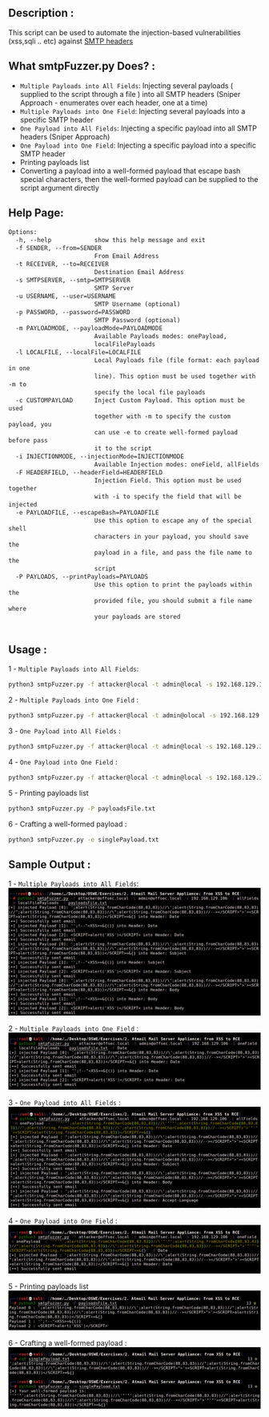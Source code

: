 ## Description :
This script can be used to automate the injection-based vulnerabilities (xss,sqli .. etc) against [SMTP headers](https://www.iana.org/assignments/message-headers/message-headers.xhtml)

## What smtpFuzzer.py Does? : 
- `Multiple Payloads into All Fields`: Injecting several payloads ( supplied to the script through a file ) into all SMTP headers (Sniper Approach - enumerates over each header, one at a time) 
- `Multiple Payloads into One Field`: Injecting several payloads into a specific SMTP header 
- `One Payload into All Fields`: Injecting a specific payload into all SMTP headers (Sniper Approach)
- `One Payload into One Field`: Injecting a specific payload into a specific SMTP header
- Printing payloads list 
- Converting a payload into a well-formed payload that escape bash special characters, then the well-formed payload can be supplied to the script argument directly 

## Help Page:
```
Options:
  -h, --help            show this help message and exit
  -f SENDER, --from=SENDER
                        From Email Address
  -t RECEIVER, --to=RECEIVER
                        Destination Email Address
  -s SMTPSERVER, --smtp=SMTPSERVER
                        SMTP Server
  -u USERNAME, --user=USERNAME
                        SMTP Username (optional)
  -p PASSWORD, --password=PASSWORD
                        SMTP Password (optional)
  -m PAYLOADMODE, --payloadMode=PAYLOADMODE
                        Available Payloads modes: onePayload,
                        localFilePayloads
  -l LOCALFILE, --localFile=LOCALFILE
                        Local Payloads file (file format: each payload in one
                        line). This option must be used together with -m to
                        specify the local file payloads
  -c CUSTOMPAYLOAD      Inject Custom Payload. This option must be used
                        together with -m to specify the custom payload, you
                        can use -e to create well-formed payload before pass
                        it to the script
  -i INJECTIONMODE, --injectionMode=INJECTIONMODE
                        Available Injection modes: oneField, allFields
  -F HEADERFIELD, --headerField=HEADERFIELD
                        Injection Field. This option must be used together
                        with -i to specify the field that will be injected
  -e PAYLOADFILE, --escapeBash=PAYLOADFILE
                        Use this option to escape any of the special shell
                        characters in your payload, you should save the
                        payload in a file, and pass the file name to the
                        script
  -P PAYLOADS, --printPayloads=PAYLOADS
                        Use this option to print the payloads within the
                        provided file, you should submit a file name where
                        your payloads are stored
                                                  
```

## Usage : 
1 - `Multiple Payloads into All Fields`: 
```bash
python3 smtpFuzzer.py -f attacker@local -t admin@local -s 192.168.129.106 -i allFields -m localFilePayloads -l payloadsFile.txt
```

2 - `Multiple Payloads into One Field` :
```bash
python3 smtpFuzzer.py -f attacker@local -t admin@olocal -s 192.168.129.106 -i oneField  -m localFilePayloads -l payloadsFile.txt -F Date
```

3 - `One Payload into All Fields` :
```bash
python3 smtpFuzzer.py -f attacker@local -t admin@local -s 192.168.129.106 -i allFields -m onePayload -c "payload"
```

4 - `One Payload into One Field` : 
```bash
python3 smtpFuzzer.py -f attacker@local -t admin@local -s 192.168.129.106 -i oneField -m onePayload -c "payload" -F Date
```

5 - Printing payloads list 
```bash
python3 smtpFuzzer.py -P payloadsFile.txt
```

6 - Crafting a well-formed payload :
```bash
python3 smtpFuzzer.py -e singlePayload.txt
```

## Sample Output :
1 - `Multiple Payloads into All Fields`: 
![alt text](https://github.com/0xb1tByte/OSWE-Journey/blob/main/Scripts/SMTPFuzzer/1.png)


2 - `Multiple Payloads into One Field` :
![alt text](https://github.com/0xb1tByte/OSWE-Journey/blob/main/Scripts/SMTPFuzzer/2.png)


3 - `One Payload into All Fields` :
![alt text](https://github.com/0xb1tByte/OSWE-Journey/blob/main/Scripts/SMTPFuzzer/3.png)


4 - `One Payload into One Field` : 
![alt text](https://github.com/0xb1tByte/OSWE-Journey/blob/main/Scripts/SMTPFuzzer/4.png)


5 - Printing payloads list 
![alt text](https://github.com/0xb1tByte/OSWE-Journey/blob/main/Scripts/SMTPFuzzer/5.png)


6 - Crafting a well-formed payload :
![alt text](https://github.com/0xb1tByte/OSWE-Journey/blob/main/Scripts/SMTPFuzzer/6.png)



